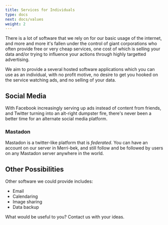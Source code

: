 ```yaml
---
title: Services for Individuals
type: docs
next: docs/values
weight: 2
---
```


There is a lot of software that we rely on for our basic usage of the internet, and more and more it's fallen under the control of giant corporations who often provide free or very cheap services, one cost of which is selling your data and/or trying to influence your actions through highly targetted advertising.

We aim to provide a several hosted software applications which you can use as an individual, with no profit motive, no desire to get you hooked on the service watching ads, and no selling of your data.

## Social Media

With Facebook increasingly serving up ads instead of content from friends, and Twitter turning into an alt-right dumpster fire, there's never been a better time for an alternate social media platform.

### Mastadon

Mastadon is a twitter-like platform that is *federated*. You can have an account on our server in Merri-bek, and still follow and be followed by users on any Mastadon server anywhere in the world.

## Other Possibilities

Other software we could provide includes:

* Email
* Calendaring
* Image sharing
* Data backup

What would be useful to you? Contact us with your ideas.

